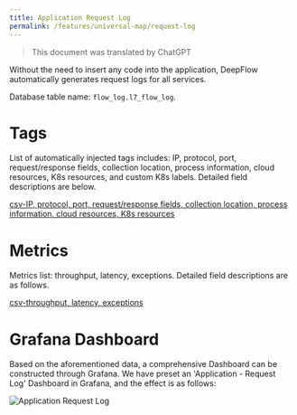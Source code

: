 ```yaml
---
title: Application Request Log
permalink: /features/universal-map/request-log
---
```


> This document was translated by ChatGPT

Without the need to insert any code into the application,
DeepFlow automatically generates request logs for all services.

Database table name: `flow_log.l7_flow_log`.

# Tags

List of automatically injected tags includes: IP, protocol, port, request/response fields, collection location, process information, cloud resources, K8s resources, and custom K8s labels. Detailed field descriptions are below.

[csv-IP, protocol, port, request/response fields, collection location, process information, cloud resources, K8s resources](https://raw.githubusercontent.com/deepflowio/deepflow/main/server/querier/db_descriptions/clickhouse/tag/flow_log/l7_flow_log.en)

# Metrics

Metrics list: throughput, latency, exceptions. Detailed field descriptions are as follows.

[csv-throughput, latency, exceptions](https://raw.githubusercontent.com/deepflowio/deepflow/main/server/querier/db_descriptions/clickhouse/metrics/flow_log/l7_flow_log.en)

# Grafana Dashboard

Based on the aforementioned data, a comprehensive Dashboard can be constructed through Grafana. We have preset an 'Application - Request Log' Dashboard in Grafana, and the effect is as follows:

![Application Request Log](https://yunshan-guangzhou.oss-cn-beijing.aliyuncs.com/pub/pic/202208236304413d69d7c.png)
